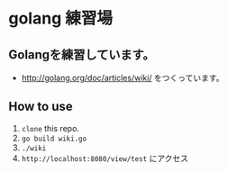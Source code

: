 # golang 練習場

## Golangを練習しています。


- http://golang.org/doc/articles/wiki/ をつくっています。


## How to use

1. `clone` this repo.
2. `go build wiki.go` 
3. `./wiki`
4. `http://localhost:8080/view/test` にアクセス

